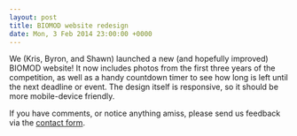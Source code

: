 ```yaml
---
layout: post
title: BIOMOD website redesign
date: Mon, 3 Feb 2014 23:00:00 +0000
---
```


We (Kris, Byron, and Shawn) launched a new (and hopefully improved) BIOMOD website! It now includes photos from the first three years of the competition, as well as a handy countdown timer to see how long is left until the next deadline or event. The design itself is responsive, so it should be more mobile-device friendly.

If you have comments, or notice anything amiss, please send us feedback via the [contact form](/contact).